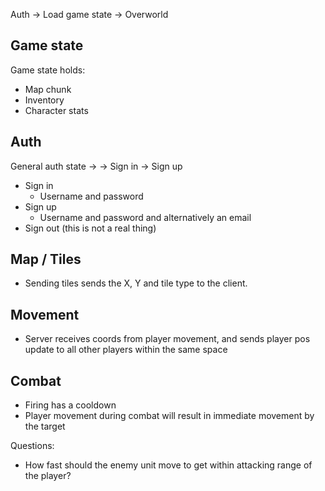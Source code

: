 Auth -> Load game state -> Overworld

## Game state
Game state holds:
* Map chunk
* Inventory
* Character stats

## Auth

General auth state -> 
    -> Sign in
    -> Sign up

* Sign in 
    * Username and password
* Sign up
    * Username and password and alternatively an email
* Sign out (this is not a real thing)

## Map / Tiles

* Sending tiles sends the X, Y and tile type to the client.

## Movement

* Server receives coords from player movement, and sends player pos update to
  all other players within the same space
 
## Combat

* Firing has a cooldown
* Player movement during combat will result in immediate movement by the target

Questions:
* How fast should the enemy unit move to get within attacking range of the
  player?
